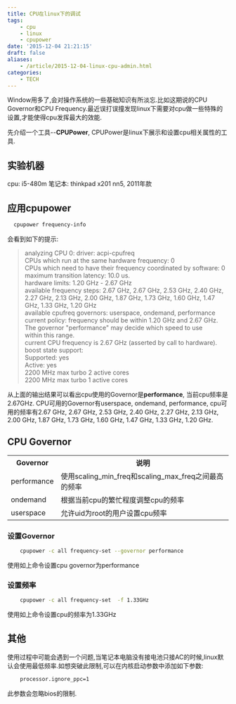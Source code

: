 ```yaml
---
title: CPU在linux下的调试 
tags:
    - cpu
    - linux
    - cpupower
date: '2015-12-04 21:21:15'
draft: false
aliases:
    - /article/2015-12-04-linux-cpu-admin.html
categories:
    - TECH 
---
```


Window用多了,会对操作系统的一些基础知识有所淡忘.比如这期说的CPU Governor和CPU Frequency.最近误打误撞发现linux下需要对cpu做一些特殊的设置,才能使得cpu发挥最大的效能.

先介绍一个工具--**CPUPower**, CPUPower是linux下展示和设置cpu相关属性的工具.

## 实验机器

cpu: i5-480m
笔记本: thinkpad x201 nn5, 2011年款

## 应用cpupower
```Bash
  cpupower frequency-info  
```
会看到如下的提示:

> analyzing CPU 0:
  driver: acpi-cpufreq  
  CPUs which run at the same hardware frequency: 0  
  CPUs which need to have their frequency coordinated by software: 0  
  maximum transition latency: 10.0 us.  
  hardware limits: 1.20 GHz - 2.67 GHz  
  available frequency steps: 2.67 GHz, 2.67 GHz, 2.53 GHz, 2.40 GHz, 2.27 GHz, 2.13 GHz, 2.00 GHz, 1.87 GHz, 1.73 GHz, 1.60 GHz, 1.47 GHz, 1.33 GHz, 1.20 GHz  
  available cpufreq governors: userspace, ondemand, performance  
  current policy: frequency should be within 1.20 GHz and 2.67 GHz.  
                  The governor "performance" may decide which speed to use  
                  within this range.  
  current CPU frequency is 2.67 GHz (asserted by call to hardware).  
  boost state support:  
    Supported: yes  
    Active: yes  
    2200 MHz max turbo 2 active cores  
    2200 MHz max turbo 1 active cores  

从上面的输出结果可以看出cpu使用的Governor是**performance**, 当前cpu频率是2.67GHz. CPU可用的Governor有userspace, ondemand, performance, cpu可用的频率有2.67 GHz, 2.67 GHz, 2.53 GHz, 2.40 GHz, 2.27 GHz, 2.13 GHz, 2.00 GHz, 1.87 GHz, 1.73 GHz, 1.60 GHz, 1.47 GHz, 1.33 GHz, 1.20 GHz.


## CPU Governor

<table>
  <tr>
    <th>Governor</th>
    <th>说明</th>
  </tr>

  <tr>
    <td>performance</td>
    <td>使用scaling_min_freq和scaling_max_freq之间最高的频率</td>
  </tr>

  <tr>
    <td>ondemand</td>
    <td>根据当前cpu的繁忙程度调整cpu的频率</td>
  </tr>

  <tr>
    <td>userspace</td>
    <td>允许uid为root的用户设置cpu频率</td>
  </tr>
</table>

### 设置Governor
```Bash
    cpupower -c all frequency-set --governor performance
```
使用如上命令设置cpu governor为performance

### 设置频率
```Bash
    cpupower -c all frequency-set  -f 1.33GHz
```
使用如上命令设置cpu的频率为1.33GHz


## 其他
使用过程中可能会遇到一个问题,当笔记本电脑没有接电池只接AC的时候,linux默认会使用最低频率.如想突破此限制,可以在内核启动参数中添加如下参数:
```Bash
    processor.ignore_ppc=1 
```
此参数会忽略bios的限制.
